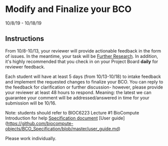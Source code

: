 Modify and Finalize your BCO
===================================
10/8/19 - 10/18/19

## Instructions

From 10/8-10/13, your reviewer will provide actionable feedback in the form of issues. In the meantime, your task will be [Further Research](https://github.com/biocompute-objects/GW-SMHS-BIOC6223/blob/master/4_FurtherResearch.md). In addition, it's highly recommended that you check in on your Project Board **daily** for reviewer feedback. 

Each student will have at least 5 days (from 10/13-10/18) to intake feedback and implement the requested changes to finalize your BCO. You can reply to the feedback for clarification or further discussion- however, please provide your reviewer at least 48 hours to respond. Meaning: the latest we can guarantee your comment will be addressed/answered in time for your submission will be 10/16.

Note: students should refer to 
  BIOC6223 Lecture #1 BioCompute Introduction for help
  [Specification document](https://github.com/biocompute-objects/BCO_Specification)
  [User guide] (https://github.com/biocompute-objects/BCO_Specification/blob/master/user_guide.md)
  
Please work individually.
